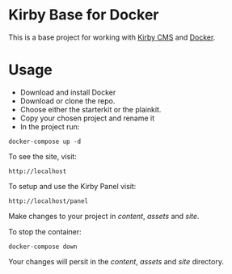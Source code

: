 # Kirby Base for Docker

This is a base project for working with [Kirby CMS](https://getkirby.com) and [Docker](https://www.docker.com).

# Usage

- Download and install Docker
- Download or clone the repo.
- Choose either the starterkit or the plainkit.
- Copy your chosen project and rename it
- In the project run:

``docker-compose up -d``

To see the site, visit:

``http://localhost``

To setup and use the Kirby Panel visit:

``http://localhost/panel``

Make changes to your project in *content*, *assets* and *site*.

To stop the container:

``docker-compose down``

Your changes will persit in the *content*, *assets* and *site* directory.
